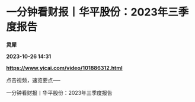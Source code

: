 # 一分钟看财报丨华平股份：2023年三季度报告
**灵犀**

**2023-10-26 14:31**

**https://www.yicai.com/video/101886312.html**

点击视频，速览要点──

一分钟看财报丨华平股份：2023年三季度报告